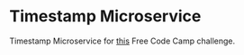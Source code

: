 # Timestamp Microservice

Timestamp Microservice for [this](https://www.freecodecamp.com/challenges/timestamp-microservice) Free Code Camp challenge.
